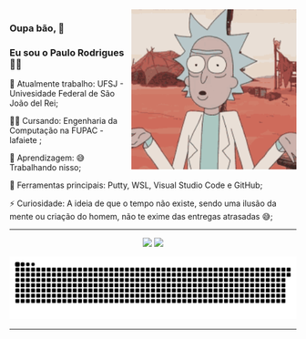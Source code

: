 
<img src = ".github/images/rick.gif" width = "290em" align = "right">

### Oupa bão, 🖖
### Eu sou o Paulo Rodrigues 👨‍💻

<div>

🔭 Atualmente trabalho: UFSJ - Univesidade Federal de São João del Rei;

👨‍🎓 Cursando: Engenharia da Computação na FUPAC - lafaiete ;

🌱 Aprendizagem: 😅 Trabalhando nisso;

🎒 Ferramentas principais: Putty, WSL, Visual Studio Code e GitHub;

⚡ Curiosidade: A ideia de que o tempo não existe, sendo uma ilusão da mente ou criação do homem, não te exime das entregas atrasadas 😅;

</div>

---

<div align = "center">

<img src="https://github-readme-stats.vercel.app/api?username=paulorodrigues07&count_private=true&show_icons=true&theme=dark" height= 150em  />
<img src="https://github-readme-stats.vercel.app/api/top-langs/?username=paulorodrigues07&langs_count=8&theme=dark" height= 150em />


![Snake animation](https://github.com/paulorodrigues07/paulorodrigues07/blob/output/github-contribution-grid-snake.svg)

</div>

  
---
